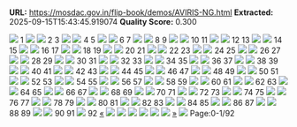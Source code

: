 # 

**URL:** https://mosdac.gov.in/flip-book/demos/AVIRIS-NG.html
**Extracted:** 2025-09-15T15:43:45.919074
**Quality Score:** 0.300

![](https://mosdac.gov.in/flip-book/demos/AVIRIS-NG/thumb/Page1.jpg)
1
![](https://mosdac.gov.in/flip-book/demos/AVIRIS-NG/thumb/Page2.jpg) ![](https://mosdac.gov.in/flip-book/demos/AVIRIS-NG/thumb/Page3.jpg)
2 3
![](https://mosdac.gov.in/flip-book/demos/AVIRIS-NG/thumb/Page4.jpg) ![](https://mosdac.gov.in/flip-book/demos/AVIRIS-NG/thumb/Page5.jpg)
4 5
![](https://mosdac.gov.in/flip-book/demos/AVIRIS-NG/thumb/Page6.jpg) ![](https://mosdac.gov.in/flip-book/demos/AVIRIS-NG/thumb/Page7.jpg)
6 7
![](https://mosdac.gov.in/flip-book/demos/AVIRIS-NG/thumb/Page8.jpg) ![](https://mosdac.gov.in/flip-book/demos/AVIRIS-NG/thumb/Page9.jpg)
8 9
![](https://mosdac.gov.in/flip-book/demos/AVIRIS-NG/thumb/Page10.jpg) ![](https://mosdac.gov.in/flip-book/demos/AVIRIS-NG/thumb/Page11.jpg)
10 11
![](https://mosdac.gov.in/flip-book/demos/AVIRIS-NG/thumb/Page12.jpg) ![](https://mosdac.gov.in/flip-book/demos/AVIRIS-NG/thumb/Page13.jpg)
12 13
![](https://mosdac.gov.in/flip-book/demos/AVIRIS-NG/thumb/Page14.jpg) ![](https://mosdac.gov.in/flip-book/demos/AVIRIS-NG/thumb/Page15.jpg)
14 15
![](https://mosdac.gov.in/flip-book/demos/AVIRIS-NG/thumb/Page16.jpg) ![](https://mosdac.gov.in/flip-book/demos/AVIRIS-NG/thumb/Page17.jpg)
16 17
![](https://mosdac.gov.in/flip-book/demos/AVIRIS-NG/thumb/Page18.jpg) ![](https://mosdac.gov.in/flip-book/demos/AVIRIS-NG/thumb/Page19.jpg)
18 19
![](https://mosdac.gov.in/flip-book/demos/AVIRIS-NG/thumb/Page20.jpg) ![](https://mosdac.gov.in/flip-book/demos/AVIRIS-NG/thumb/Page21.jpg)
20 21
![](https://mosdac.gov.in/flip-book/demos/AVIRIS-NG/thumb/Page22.jpg) ![](https://mosdac.gov.in/flip-book/demos/AVIRIS-NG/thumb/Page23.jpg)
22 23
![](https://mosdac.gov.in/flip-book/demos/AVIRIS-NG/thumb/Page24.jpg) ![](https://mosdac.gov.in/flip-book/demos/AVIRIS-NG/thumb/Page25.jpg)
24 25
![](https://mosdac.gov.in/flip-book/demos/AVIRIS-NG/thumb/Page26.jpg) ![](https://mosdac.gov.in/flip-book/demos/AVIRIS-NG/thumb/Page27.jpg)
26 27
![](https://mosdac.gov.in/flip-book/demos/AVIRIS-NG/thumb/Page28.jpg) ![](https://mosdac.gov.in/flip-book/demos/AVIRIS-NG/thumb/Page29.jpg)
28 29
![](https://mosdac.gov.in/flip-book/demos/AVIRIS-NG/thumb/Page30.jpg) ![](https://mosdac.gov.in/flip-book/demos/AVIRIS-NG/thumb/Page31.jpg)
30 31
![](https://mosdac.gov.in/flip-book/demos/AVIRIS-NG/thumb/Page32.jpg) ![](https://mosdac.gov.in/flip-book/demos/AVIRIS-NG/thumb/Page33.jpg)
32 33
![](https://mosdac.gov.in/flip-book/demos/AVIRIS-NG/thumb/Page34.jpg) ![](https://mosdac.gov.in/flip-book/demos/AVIRIS-NG/thumb/Page35.jpg)
34 35
![](https://mosdac.gov.in/flip-book/demos/AVIRIS-NG/thumb/Page36.jpg) ![](https://mosdac.gov.in/flip-book/demos/AVIRIS-NG/thumb/Page37.jpg)
36 37
![](https://mosdac.gov.in/flip-book/demos/AVIRIS-NG/thumb/Page38.jpg) ![](https://mosdac.gov.in/flip-book/demos/AVIRIS-NG/thumb/Page39.jpg)
38 39
![](https://mosdac.gov.in/flip-book/demos/AVIRIS-NG/thumb/Page40.jpg) ![](https://mosdac.gov.in/flip-book/demos/AVIRIS-NG/thumb/Page41.jpg)
40 41
![](https://mosdac.gov.in/flip-book/demos/AVIRIS-NG/thumb/Page42.jpg) ![](https://mosdac.gov.in/flip-book/demos/AVIRIS-NG/thumb/Page43.jpg)
42 43
![](https://mosdac.gov.in/flip-book/demos/AVIRIS-NG/thumb/Page44.jpg) ![](https://mosdac.gov.in/flip-book/demos/AVIRIS-NG/thumb/Page45.jpg)
44 45
![](https://mosdac.gov.in/flip-book/demos/AVIRIS-NG/thumb/Page46.jpg) ![](https://mosdac.gov.in/flip-book/demos/AVIRIS-NG/thumb/Page47.jpg)
46 47
![](https://mosdac.gov.in/flip-book/demos/AVIRIS-NG/thumb/Page48.jpg) ![](https://mosdac.gov.in/flip-book/demos/AVIRIS-NG/thumb/Page49.jpg)
48 49
![](https://mosdac.gov.in/flip-book/demos/AVIRIS-NG/thumb/Page50.jpg) ![](https://mosdac.gov.in/flip-book/demos/AVIRIS-NG/thumb/Page51.jpg)
50 51
![](https://mosdac.gov.in/flip-book/demos/AVIRIS-NG/thumb/Page52.jpg) ![](https://mosdac.gov.in/flip-book/demos/AVIRIS-NG/thumb/Page53.jpg)
52 53
![](https://mosdac.gov.in/flip-book/demos/AVIRIS-NG/thumb/Page54.jpg) ![](https://mosdac.gov.in/flip-book/demos/AVIRIS-NG/thumb/Page55.jpg)
54 55
![](https://mosdac.gov.in/flip-book/demos/AVIRIS-NG/thumb/Page56.jpg) ![](https://mosdac.gov.in/flip-book/demos/AVIRIS-NG/thumb/Page57.jpg)
56 57
![](https://mosdac.gov.in/flip-book/demos/AVIRIS-NG/thumb/Page58.jpg) ![](https://mosdac.gov.in/flip-book/demos/AVIRIS-NG/thumb/Page59.jpg)
58 59
![](https://mosdac.gov.in/flip-book/demos/AVIRIS-NG/thumb/Page60.jpg) ![](https://mosdac.gov.in/flip-book/demos/AVIRIS-NG/thumb/Page61.jpg)
60 61
![](https://mosdac.gov.in/flip-book/demos/AVIRIS-NG/thumb/Page62.jpg) ![](https://mosdac.gov.in/flip-book/demos/AVIRIS-NG/thumb/Page63.jpg)
62 63
![](https://mosdac.gov.in/flip-book/demos/AVIRIS-NG/thumb/Page64.jpg) ![](https://mosdac.gov.in/flip-book/demos/AVIRIS-NG/thumb/Page65.jpg)
64 65
![](https://mosdac.gov.in/flip-book/demos/AVIRIS-NG/thumb/Page66.jpg) ![](https://mosdac.gov.in/flip-book/demos/AVIRIS-NG/thumb/Page67.jpg)
66 67
![](https://mosdac.gov.in/flip-book/demos/AVIRIS-NG/thumb/Page68.jpg) ![](https://mosdac.gov.in/flip-book/demos/AVIRIS-NG/thumb/Page69.jpg)
68 69
![](https://mosdac.gov.in/flip-book/demos/AVIRIS-NG/thumb/Page70.jpg) ![](https://mosdac.gov.in/flip-book/demos/AVIRIS-NG/thumb/Page71.jpg)
70 71
![](https://mosdac.gov.in/flip-book/demos/AVIRIS-NG/thumb/Page72.jpg) ![](https://mosdac.gov.in/flip-book/demos/AVIRIS-NG/thumb/Page73.jpg)
72 73
![](https://mosdac.gov.in/flip-book/demos/AVIRIS-NG/thumb/Page74.jpg) ![](https://mosdac.gov.in/flip-book/demos/AVIRIS-NG/thumb/Page75.jpg)
74 75
![](https://mosdac.gov.in/flip-book/demos/AVIRIS-NG/thumb/Page76.jpg) ![](https://mosdac.gov.in/flip-book/demos/AVIRIS-NG/thumb/Page77.jpg)
76 77
![](https://mosdac.gov.in/flip-book/demos/AVIRIS-NG/thumb/Page78.jpg) ![](https://mosdac.gov.in/flip-book/demos/AVIRIS-NG/thumb/Page79.jpg)
78 79
![](https://mosdac.gov.in/flip-book/demos/AVIRIS-NG/thumb/Page80.jpg) ![](https://mosdac.gov.in/flip-book/demos/AVIRIS-NG/thumb/Page81.jpg)
80 81
![](https://mosdac.gov.in/flip-book/demos/AVIRIS-NG/thumb/Page82.jpg) ![](https://mosdac.gov.in/flip-book/demos/AVIRIS-NG/thumb/Page83.jpg)
82 83
![](https://mosdac.gov.in/flip-book/demos/AVIRIS-NG/thumb/Page84.jpg) ![](https://mosdac.gov.in/flip-book/demos/AVIRIS-NG/thumb/Page85.jpg)
84 85
![](https://mosdac.gov.in/flip-book/demos/AVIRIS-NG/thumb/Page86.jpg) ![](https://mosdac.gov.in/flip-book/demos/AVIRIS-NG/thumb/Page87.jpg)
86 87
![](https://mosdac.gov.in/flip-book/demos/AVIRIS-NG/thumb/Page88.jpg) ![](https://mosdac.gov.in/flip-book/demos/AVIRIS-NG/thumb/Page89.jpg)
88 89
![](https://mosdac.gov.in/flip-book/demos/AVIRIS-NG/thumb/Page90.jpg) ![](https://mosdac.gov.in/flip-book/demos/AVIRIS-NG/thumb/Page91.jpg)
90 91
![](https://mosdac.gov.in/flip-book/demos/AVIRIS-NG/thumb/Page92.jpg)
92
[«](https://mosdac.gov.in/flip-book/demos/AVIRIS-NG.html)
![](https://mosdac.gov.in/flip-book/demos/AVIRIS-NG/Page1.jpg)
![](https://mosdac.gov.in/flip-book/demos/AVIRIS-NG/Page2.jpg)
![](https://mosdac.gov.in/flip-book/demos/AVIRIS-NG/Page3.jpg)
![](https://mosdac.gov.in/flip-book/demos/AVIRIS-NG/Page4.jpg)
![](https://mosdac.gov.in/flip-book/demos/AVIRIS-NG/Page5.jpg)
![](https://mosdac.gov.in/flip-book/demos/AVIRIS-NG/Page6.jpg)
[»](https://mosdac.gov.in/flip-book/demos/AVIRIS-NG.html)
![](https://mosdac.gov.in/flip-book/demos/ocean/icons8-microsoft-30.png)
Page:0-1/92

